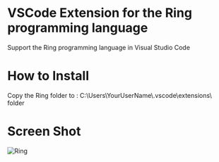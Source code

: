 VSCode Extension for the Ring programming language
==================================================

Support the Ring programming language in Visual Studio Code

How to Install
==============

Copy the Ring folder to : C:\Users\YourUserName\\.vscode\extensions\ folder

Screen Shot
===========

![Ring](https://github.com/ring-lang/ring/blob/master/tools/editors/vscode/ringinvscode.png)
